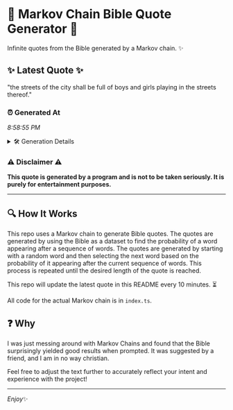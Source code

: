 # 📖 Markov Chain Bible Quote Generator 📖

Infinite quotes from the Bible generated by a Markov chain. ✨

## ✨ Latest Quote ✨
"the streets of the city shall be full of boys and girls playing in the streets thereof."

### ⏰ Generated At
*8:58:55 PM*

<details>
    <summary>🛠️ Generation Details</summary>
    <p>
        <strong>🌱 Seed:</strong> the<br>
        <strong>🔄 Iterations:</strong> 16<br>
        <strong>📜 Context History:</strong><br>[ the ]: streets<br>[ the, streets ]: of<br>[ the, streets, of ]: the<br>[ the, streets, of, the ]: city<br>[ the, streets, of, the, city ]: shall<br>[ the, streets, of, the, city, shall ]: be<br>[ streets, of, the, city, shall, be ]: full<br>[ of, the, city, shall, be, full ]: of<br>[ the, city, shall, be, full, of ]: boys<br>[ city, shall, be, full, of, boys ]: and<br>[ shall, be, full, of, boys, and ]: girls<br>[ be, full, of, boys, and, girls ]: playing<br>[ full, of, boys, and, girls, playing ]: in<br>[ of, boys, and, girls, playing, in ]: the<br>[ boys, and, girls, playing, in, the ]: streets<br>[ and, girls, playing, in, the, streets ]: thereof.<br>
    </p>
</details>

### ⚠️ Disclaimer ⚠️
**This quote is generated by a program and is not to be taken seriously. It is purely for entertainment purposes.**

---

## 🔍 How It Works

This repo uses a Markov chain to generate Bible quotes. The quotes are generated by using the Bible as a dataset to find the probability of a word appearing after a sequence of words. The quotes are generated by starting with a random word and then selecting the next word based on the probability of it appearing after the current sequence of words. This process is repeated until the desired length of the quote is reached.

This repo will update the latest quote in this README every 10 minutes. ⏳

All code for the actual Markov chain is in `index.ts`.

## ❓ Why

I was just messing around with Markov Chains and found that the Bible surprisingly yielded good results when prompted. 
It was suggested by a friend, and I am in no way christian.

Feel free to adjust the text further to accurately reflect your intent and experience with the project!

---

*Enjoy*✨
